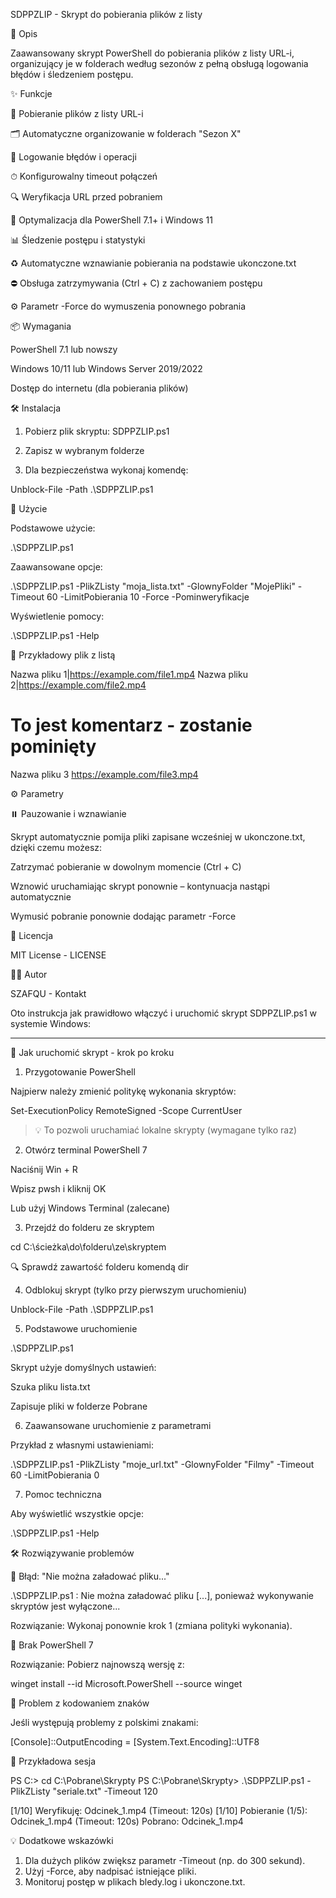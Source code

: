 SDPPZLIP - Skrypt do pobierania plików z listy





📝 Opis

Zaawansowany skrypt PowerShell do pobierania plików z listy URL-i, organizujący je w folderach według sezonów z pełną obsługą logowania błędów i śledzeniem postępu.

✨ Funkcje

📂 Pobieranie plików z listy URL-i

🗂 Automatyczne organizowanie w folderach "Sezon X"

📝 Logowanie błędów i operacji

⏱ Konfigurowalny timeout połączeń

🔍 Weryfikacja URL przed pobraniem

🚀 Optymalizacja dla PowerShell 7.1+ i Windows 11

📊 Śledzenie postępu i statystyki

♻️ Automatyczne wznawianie pobierania na podstawie ukonczone.txt

⛔ Obsługa zatrzymywania (Ctrl + C) z zachowaniem postępu

⚙️ Parametr -Force do wymuszenia ponownego pobrania


📦 Wymagania

PowerShell 7.1 lub nowszy

Windows 10/11 lub Windows Server 2019/2022

Dostęp do internetu (dla pobierania plików)


🛠 Instalacja

1. Pobierz plik skryptu: SDPPZLIP.ps1


2. Zapisz w wybranym folderze


3. Dla bezpieczeństwa wykonaj komendę:

Unblock-File -Path .\SDPPZLIP.ps1



🚀 Użycie

Podstawowe użycie:

.\SDPPZLIP.ps1

Zaawansowane opcje:

.\SDPPZLIP.ps1 -PlikZListy "moja_lista.txt" -GlownyFolder "MojePliki" -Timeout 60 -LimitPobierania 10 -Force -Pominweryfikacje

Wyświetlenie pomocy:

.\SDPPZLIP.ps1 -Help

📌 Przykładowy plik z listą

Nazwa pliku 1|https://example.com/file1.mp4
Nazwa pliku 2|https://example.com/file2.mp4
# To jest komentarz - zostanie pominięty
Nazwa pliku 3
https://example.com/file3.mp4

⚙️ Parametry

⏸️ Pauzowanie i wznawianie

Skrypt automatycznie pomija pliki zapisane wcześniej w ukonczone.txt, dzięki czemu możesz:

Zatrzymać pobieranie w dowolnym momencie (Ctrl + C)

Wznowić uruchamiając skrypt ponownie – kontynuacja nastąpi automatycznie

Wymusić pobranie ponownie dodając parametr -Force


📄 Licencja

MIT License - LICENSE

👨‍💻 Autor

SZAFQU - Kontakt

Oto instrukcja jak prawidłowo włączyć i uruchomić skrypt SDPPZLIP.ps1 w systemie Windows:


---

🚀 Jak uruchomić skrypt - krok po kroku

1. Przygotowanie PowerShell

Najpierw należy zmienić politykę wykonania skryptów:

Set-ExecutionPolicy RemoteSigned -Scope CurrentUser

> 💡 To pozwoli uruchamiać lokalne skrypty (wymagane tylko raz)



2. Otwórz terminal PowerShell 7

Naciśnij Win + R

Wpisz pwsh i kliknij OK

Lub użyj Windows Terminal (zalecane)


3. Przejdź do folderu ze skryptem

cd C:\ścieżka\do\folderu\ze\skryptem

🔍 Sprawdź zawartość folderu komendą  dir

4. Odblokuj skrypt (tylko przy pierwszym uruchomieniu)

Unblock-File -Path .\SDPPZLIP.ps1

5. Podstawowe uruchomienie

.\SDPPZLIP.ps1

Skrypt użyje domyślnych ustawień:

Szuka pliku lista.txt

Zapisuje pliki w folderze Pobrane


6. Zaawansowane uruchomienie z parametrami

Przykład z własnymi ustawieniami:

.\SDPPZLIP.ps1 -PlikZListy "moje_url.txt" -GlownyFolder "Filmy" -Timeout 60 -LimitPobierania 0

7. Pomoc techniczna

Aby wyświetlić wszystkie opcje:

.\SDPPZLIP.ps1 -Help

🛠 Rozwiązywanie problemów

🔴 Błąd: "Nie można załadować pliku..."

.\SDPPZLIP.ps1 : Nie można załadować pliku [...], ponieważ wykonywanie skryptów jest wyłączone...

Rozwiązanie: Wykonaj ponownie krok 1 (zmiana polityki wykonania).

🔴 Brak PowerShell 7

Rozwiązanie: Pobierz najnowszą wersję z:

winget install --id Microsoft.PowerShell --source winget

🔴 Problem z kodowaniem znaków

Jeśli występują problemy z polskimi znakami:

[Console]::OutputEncoding = [System.Text.Encoding]::UTF8

📌 Przykładowa sesja

PS C:\> cd C:\Pobrane\Skrypty
PS C:\Pobrane\Skrypty> .\SDPPZLIP.ps1 -PlikZListy "seriale.txt" -Timeout 120

[1/10] Weryfikuję: Odcinek_1.mp4 (Timeout: 120s)
[1/10] Pobieranie (1/5): Odcinek_1.mp4 (Timeout: 120s)
Pobrano: Odcinek_1.mp4

💡 Dodatkowe wskazówki

1. Dla dużych plików zwiększ parametr -Timeout (np. do 300 sekund).
2. Użyj -Force, aby nadpisać istniejące pliki.
3. Monitoruj postęp w plikach bledy.log i ukonczone.txt.
